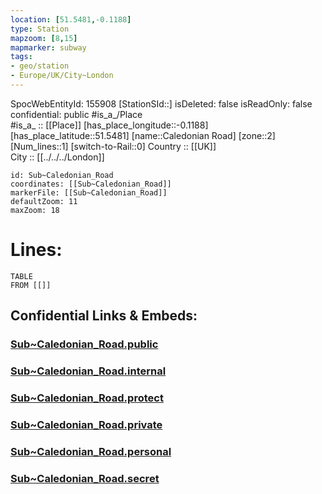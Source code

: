 ```yaml
---
location: [51.5481,-0.1188] 
type: Station 
mapzoom: [8,15] 
mapmarker: subway 
tags:
- geo/station
- Europe/UK/City~London
---
```

SpocWebEntityId: 155908
[StationSId::] 
isDeleted: false
isReadOnly: false
confidential: public
#is_a_/Place  
#is_a_ :: [[Place]] 
[has_place_longitude::-0.1188] 
[has_place_latitude::51.5481] 
[name::Caledonian Road] 
[zone::2] 
[Num_lines::1] 
[switch-to-Rail::0] 
Country :: [[UK]]  
City :: [[../../../London]]  


```leaflet
id: Sub~Caledonian_Road
coordinates: [[Sub~Caledonian_Road]] 
markerFile: [[Sub~Caledonian_Road]] 
defaultZoom: 11 
maxZoom: 18
```


# Lines: 
```dataview
TABLE 
FROM [[]] 
```


## Confidential Links & Embeds: 

### [Sub~Caledonian_Road.public](/_public/\Earth\Continent\Europe\Europe~North\UK\England\Regions~England\London,Greater\cities~GreaterLondon\Underground\StationSub~Caledonian_Road.public.md) 

### [Sub~Caledonian_Road.internal](/_internal/\Earth\Continent\Europe\Europe~North\UK\England\Regions~England\London,Greater\cities~GreaterLondon\Underground\StationSub~Caledonian_Road.internal.md) 

### [Sub~Caledonian_Road.protect](/_protect/\Earth\Continent\Europe\Europe~North\UK\England\Regions~England\London,Greater\cities~GreaterLondon\Underground\StationSub~Caledonian_Road.protect.md) 

### [Sub~Caledonian_Road.private](/_private/\Earth\Continent\Europe\Europe~North\UK\England\Regions~England\London,Greater\cities~GreaterLondon\Underground\StationSub~Caledonian_Road.private.md) 

### [Sub~Caledonian_Road.personal](/_personal/\Earth\Continent\Europe\Europe~North\UK\England\Regions~England\London,Greater\cities~GreaterLondon\Underground\StationSub~Caledonian_Road.personal.md) 

### [Sub~Caledonian_Road.secret](/_secret/\Earth\Continent\Europe\Europe~North\UK\England\Regions~England\London,Greater\cities~GreaterLondon\Underground\StationSub~Caledonian_Road.secret.md)

